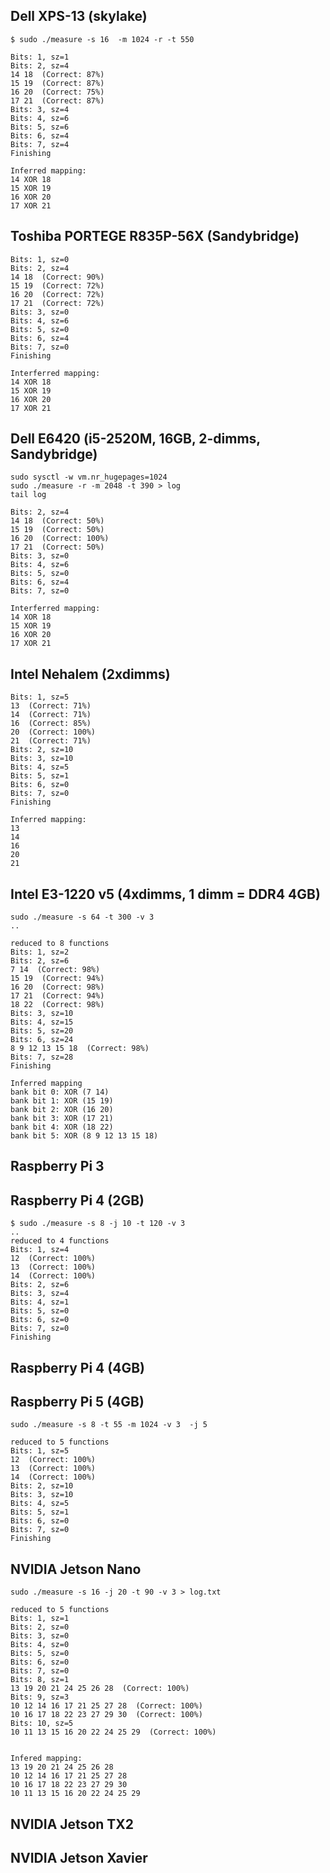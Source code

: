 
## Dell XPS-13 (skylake)

	$ sudo ./measure -s 16  -m 1024 -r -t 550

	Bits: 1, sz=1
	Bits: 2, sz=4
	14 18  (Correct: 87%)
	15 19  (Correct: 87%)
	16 20  (Correct: 75%)
	17 21  (Correct: 87%)
	Bits: 3, sz=4
	Bits: 4, sz=6
	Bits: 5, sz=6
	Bits: 6, sz=4
	Bits: 7, sz=4
	Finishing

	Inferred mapping:  
	14 XOR 18
	15 XOR 19
	16 XOR 20
	17 XOR 21

## Toshiba PORTEGE R835P-56X (Sandybridge)

	Bits: 1, sz=0
	Bits: 2, sz=4
	14 18  (Correct: 90%)
	15 19  (Correct: 72%)
	16 20  (Correct: 72%)
	17 21  (Correct: 72%)
	Bits: 3, sz=0
	Bits: 4, sz=6
	Bits: 5, sz=0
	Bits: 6, sz=4
	Bits: 7, sz=0
	Finishing

	Interferred mapping:
	14 XOR 18
	15 XOR 19
	16 XOR 20
	17 XOR 21

## Dell E6420 (i5-2520M, 16GB, 2-dimms, Sandybridge)

	sudo sysctl -w vm.nr_hugepages=1024
	sudo ./measure -r -m 2048 -t 390 > log
	tail log

	Bits: 2, sz=4
	14 18  (Correct: 50%)
	15 19  (Correct: 50%)
	16 20  (Correct: 100%)
	17 21  (Correct: 50%)
	Bits: 3, sz=0
	Bits: 4, sz=6
	Bits: 5, sz=0
	Bits: 6, sz=4
	Bits: 7, sz=0

	Interferred mapping:
	14 XOR 18
	15 XOR 19
	16 XOR 20
	17 XOR 21

## Intel Nehalem  (2xdimms) 

	Bits: 1, sz=5
	13  (Correct: 71%)
	14  (Correct: 71%)
	16  (Correct: 85%)
	20  (Correct: 100%)
	21  (Correct: 71%)
	Bits: 2, sz=10
	Bits: 3, sz=10
	Bits: 4, sz=5
	Bits: 5, sz=1
	Bits: 6, sz=0
	Bits: 7, sz=0
	Finishing

	Inferred mapping:
	13
	14
	16
	20
	21

## Intel E3-1220 v5 (4xdimms, 1 dimm = DDR4 4GB)

	sudo ./measure -s 64 -t 300 -v 3 
	..

	reduced to 8 functions
	Bits: 1, sz=2
	Bits: 2, sz=6
	7 14  (Correct: 98%)
	15 19  (Correct: 94%)
	16 20  (Correct: 98%)
	17 21  (Correct: 94%)
	18 22  (Correct: 98%)
	Bits: 3, sz=10
	Bits: 4, sz=15
	Bits: 5, sz=20
	Bits: 6, sz=24
	8 9 12 13 15 18  (Correct: 98%)
	Bits: 7, sz=28
	Finishing

	Inferred mapping
	bank bit 0: XOR (7 14)
	bank bit 1: XOR (15 19)
	bank bit 2: XOR (16 20)
	bank bit 3: XOR (17 21)
	bank bit 4: XOR (18 22)
	bank bit 5: XOR (8 9 12 13 15 18)

## Raspberry Pi 3

## Raspberry Pi 4 (2GB)

	$ sudo ./measure -s 8 -j 10 -t 120 -v 3
	..
	reduced to 4 functions
	Bits: 1, sz=4
	12  (Correct: 100%)
	13  (Correct: 100%)
	14  (Correct: 100%)
	Bits: 2, sz=6
	Bits: 3, sz=4
	Bits: 4, sz=1
	Bits: 5, sz=0
	Bits: 6, sz=0
	Bits: 7, sz=0
	Finishing

## Raspberry Pi 4 (4GB)

## Raspberry Pi 5 (4GB)

	sudo ./measure -s 8 -t 55 -m 1024 -v 3  -j 5

	reduced to 5 functions
	Bits: 1, sz=5
	12  (Correct: 100%)
	13  (Correct: 100%)
	14  (Correct: 100%)
	Bits: 2, sz=10
	Bits: 3, sz=10
	Bits: 4, sz=5
	Bits: 5, sz=1
	Bits: 6, sz=0
	Bits: 7, sz=0
	Finishing

## NVIDIA Jetson Nano

	sudo ./measure -s 16 -j 20 -t 90 -v 3 > log.txt

	reduced to 5 functions
	Bits: 1, sz=1
	Bits: 2, sz=0
	Bits: 3, sz=0
	Bits: 4, sz=0
	Bits: 5, sz=0
	Bits: 6, sz=0
	Bits: 7, sz=0
	Bits: 8, sz=1
	13 19 20 21 24 25 26 28  (Correct: 100%)
	Bits: 9, sz=3
	10 12 14 16 17 21 25 27 28  (Correct: 100%)
	10 16 17 18 22 23 27 29 30  (Correct: 100%)
	Bits: 10, sz=5
	10 11 13 15 16 20 22 24 25 29  (Correct: 100%)


	Infered mapping:
	13 19 20 21 24 25 26 28
	10 12 14 16 17 21 25 27 28
	10 16 17 18 22 23 27 29 30
	10 11 13 15 16 20 22 24 25 29

## NVIDIA Jetson TX2

## NVIDIA Jetson Xavier

